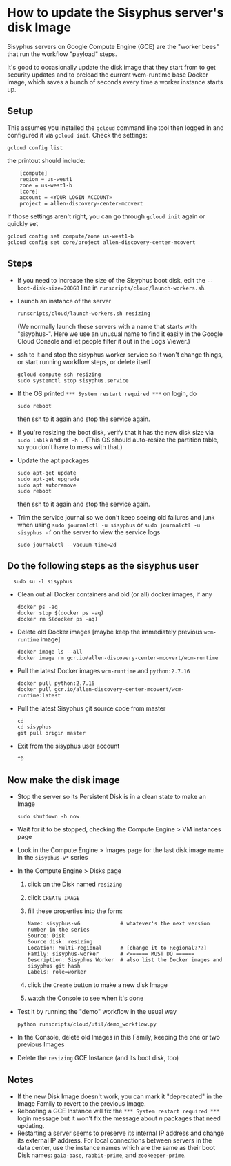 # How to update the Sisyphus server's disk Image

Sisyphus servers on Google Compute Engine (GCE) are the "worker bees" that run
the workflow "payload" steps.

It's good to occasionally update the disk image that they start from to get
security updates and to preload the current wcm-runtime base Docker image,
which saves a bunch of seconds every time a worker instance starts up.


## Setup

This assumes you installed the `gcloud` command line tool then logged in and
configured it via `gcloud init`. Check the settings:

    gcloud config list

the printout should include:

        [compute]
        region = us-west1
        zone = us-west1-b
        [core]
        account = «YOUR LOGIN ACCOUNT»
        project = allen-discovery-center-mcovert

If those settings aren't right, you can go through `gcloud init` again or quickly set

    gcloud config set compute/zone us-west1-b
    gcloud config set core/project allen-discovery-center-mcovert


## Steps

* If you need to increase the size of the Sisyphus boot disk, edit the
`--boot-disk-size=200GB` line in `runscripts/cloud/launch-workers.sh`.

* Launch an instance of the server

      runscripts/cloud/launch-workers.sh resizing

  (We normally launch these servers with a name that starts with "sisyphus-".
  Here we use an unusual name to find it easily in the Google Cloud Console
  and let people filter it out in the Logs Viewer.)

* ssh to it and stop the sisyphus worker service so it won't change things, or
start running workflow steps, or delete itself

      gcloud compute ssh resizing
      sudo systemctl stop sisyphus.service

* If the OS printed `*** System restart required ***` on login, do

      sudo reboot

  then ssh to it again and stop the service again.

* If you're resizing the boot disk, verify that it has the new disk size via
`sudo lsblk` and `df -h .` (This OS should auto-resize the partition table, so
you don't have to mess with that.)

* Update the apt packages

      sudo apt-get update
      sudo apt-get upgrade
      sudo apt autoremove
      sudo reboot

  then ssh to it again and stop the service again.

* Trim the service journal so we don't keep seeing old failures and junk when
using `sudo journalctl -u sisyphus` or `sudo journalctl -u sisyphus -f` on the
server to view the service logs

      sudo journalctl --vacuum-time=2d


## Do the following steps as the sisyphus user

      sudo su -l sisyphus

* Clean out all Docker containers and old (or all) docker images, if any

      docker ps -aq
      docker stop $(docker ps -aq)
      docker rm $(docker ps -aq)

* Delete old Docker images [maybe keep the immediately previous `wcm-runtime` image]

      docker image ls --all
      docker image rm gcr.io/allen-discovery-center-mcovert/wcm-runtime

* Pull the latest Docker images `wcm-runtime` and `python:2.7.16`

      docker pull python:2.7.16
      docker pull gcr.io/allen-discovery-center-mcovert/wcm-runtime:latest

* Pull the latest Sisyphus git source code from master

      cd
      cd sisyphus
      git pull origin master

* Exit from the sisyphus user account

      ^D


## Now make the disk image

* Stop the server so its Persistent Disk is in a clean state to make an Image

      sudo shutdown -h now

* Wait for it to be stopped, checking the Compute Engine > VM instances page

* Look in the Compute Engine > Images page for the last disk image name in the `sisyphus-v*` series

* In the Compute Engine > Disks page
  1. click on the Disk named `resizing`
  2. click `CREATE IMAGE`
  3. fill these properties into the form:

         Name: sisyphus-v6             # whatever's the next version number in the series
         Source: Disk
         Source disk: resizing
         Location: Multi-regional      # [change it to Regional???]
         Family: sisyphus-worker       # <====== MUST DO ======
         Description: Sisyphus Worker  # also list the Docker images and sisyphus git hash
         Labels: role=worker

  4. click the `Create` button to make a new disk Image
  5. watch the Console to see when it's done

* Test it by running the "demo" workflow in the usual way

      python runscripts/cloud/util/demo_workflow.py

* In the Console, delete old Images in this Family, keeping the one or two previous Images

* Delete the `resizing` GCE Instance (and its boot disk, too)


## Notes

* If the new Disk Image doesn't work, you can mark it "deprecated" in the Image Family to
revert to the previous Image.
* Rebooting a GCE Instance will fix the `*** System restart required ***` login message but
it won't fix the message about _n_ packages that need updating.
* Restarting a server seems to preserve its internal IP address and change its external IP
address. For local connections between servers in the data center, use the instance names
which are the same as their boot Disk names: `gaia-base`, `rabbit-prime`, and `zookeeper-prime`.
